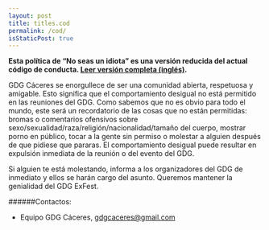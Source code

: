 ```yaml
---
layout: post
title: titles.cod
permalink: /cod/
isStaticPost: true
---
```


__Esta política de “No seas un idiota” es una versión reducida del actual código de conducta. [Leer versión completa (inglés)](https://meta.wikimedia.org/wiki/Don%27t_be_a_jerk).__


GDG Cáceres se enorgullece de ser una comunidad abierta, respetuosa y amigable. Esto significa que el comportamiento desigual no está permitido en las reuniones del GDG. Como sabemos que no es obvio para todo el mundo, este será un recordatorio de las cosas que no están permitidas: bromas o comentarios ofensivos sobre sexo/sexualidad/raza/religión/nacionalidad/tamaño del cuerpo, mostrar porno en público, tocar a la gente sin permiso o molestar a alguien después de que pidiese que pararas. El comportamiento desigual puede resultar en expulsión inmediata de la reunión o del evento del GDG.

Si alguien te está molestando, informa a los organizadores del GDG de inmediato y ellos se harán cargo del asunto. Queremos mantener la genialidad del GDG ExFest.


######Contactos:

- Equipo GDG Cáceres, [gdgcaceres@gmail.com](mailto:gdgcaceres@gmail.com)

<img class="img-responsive feature-image" src="{{ site.baseurl }}/img/posts/cod.jpg" style="display:none">
